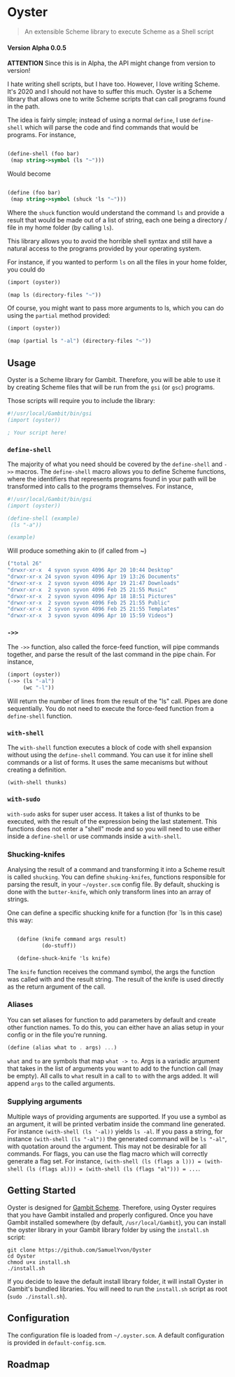 # Oyster

> An extensible Scheme library to execute Scheme as a Shell script

#### Version Alpha 0.0.5

__ATTENTION__ Since this is in Alpha, the API might change from version to version!

I hate writing shell scripts, but I have too. However, I love writing Scheme. It's 2020 and I should not have to suffer this much. Oyster is a Scheme library that allows one to write Scheme scripts that can call programs found in the path.

The idea is fairly simple; instead of using a normal `define`, I use `define-shell` which will parse the code and find commands that would be programs. For instance,

```Scheme

(define-shell (foo bar)
 (map string->symbol (ls "~")))

```

Would become


```Scheme

(define (foo bar)
 (map string->symbol (shuck 'ls "~")))

```

Where the `shuck` function would understand the command `ls` and provide a result that would be made out of a list of string, each one being a directory / file in my home folder (by calling `ls`).

This library allows you to avoid the horrible shell syntax and still have a natural access to the programs provided by your operating system.

For instance, if you wanted to perform `ls` on all the files in your home folder, you could do

```Scheme
(import (oyster))

(map ls (directory-files "~"))
```

Of course, you might want to pass more arguments to ls, which you can do using the `partial` method provided:

```Scheme
(import (oyster))

(map (partial ls "-al") (directory-files "~"))
```

## Usage

Oyster is a Scheme library for Gambit. Therefore, you will be able to use it by creating Scheme files that will be run from the `gsi` (or `gsc`) programs.

Those scripts will require you to include the library:

```Scheme
#!/usr/local/Gambit/bin/gsi
(import (oyster))

; Your script here!
```


### `define-shell`

The majority of what you need should be covered by the `define-shell` and `->>` macros. The `define-shell` macro allows you to define Scheme functions, where the identifiers that represents programs found in your path will be transformed into calls to the programs themselves. For instance,

```Scheme
#!/usr/local/Gambit/bin/gsi
(import (oyster))

(define-shell (example)
 (ls "-a"))

(example)
```
Will produce something akin to (if called from ~)

```Scheme
("total 26"
"drwxr-xr-x  4 syvon syvon 4096 Apr 20 10:44 Desktop"
"drwxr-xr-x 24 syvon syvon 4096 Apr 19 13:26 Documents"
"drwxr-xr-x  2 syvon syvon 4096 Apr 19 21:47 Downloads"
"drwxr-xr-x  2 syvon syvon 4096 Feb 25 21:55 Music"
"drwxr-xr-x  2 syvon syvon 4096 Apr 18 18:51 Pictures"
"drwxr-xr-x  2 syvon syvon 4096 Feb 25 21:55 Public"
"drwxr-xr-x  2 syvon syvon 4096 Feb 25 21:55 Templates"
"drwxr-xr-x  3 syvon syvon 4096 Apr 10 15:59 Videos")
```

### `->>`

The `->>` function, also called the force-feed function, will pipe commands together, and parse the result of the last command in the pipe chain. For instance,

```Scheme
(import (oyster))
(->> (ls "-al")
     (wc "-l"))
```

Will return the number of lines from the result of the "ls" call. Pipes are done sequentially. You do not need to execute the force-feed function from a `define-shell` function.

### `with-shell`

The `with-shell` function executes a block of code with shell expansion without using the `define-shell` command. You can use it for inline shell commands or a list of forms. It uses the same mecanisms but without creating a definition.

`(with-shell thunks)`

### `with-sudo`

`with-sudo` asks for super user access. It takes a list of thunks to be executed, with the result of the expression being the last statement. This functions does not enter
a "shell" mode and so you will need to use either inside a `define-shell` or use commands inside a `with-shell`.

### Shucking-knifes

Analysing the result of a command and transforming it into a Scheme result is called `shucking`. You can define `shuking-knifes`, functions responsible for parsing the result, in your `~/oyster.scm` config file. By default, shucking is done with the `butter-knife`, which only transform lines into an array of strings.

One can define a specific shucking knife  for a function (for `ls in this case) this way:

```Scheme

   (define (knife command args result)
           (do-stuff))

   (define-shuck-knife 'ls knife)
```

The `knife` function receives the command symbol, the args the function was called with and the result string. The result of the knife is used directly as the return argument of the call.


### Aliases

You can set aliases for function to add parameters by default and create other function names. To do this, you can either have an alias setup in your config or in the file you're running.

```Scheme
(define (alias what to . args) ...)
```

`what` and `to` are symbols that map `what -> to`. Args is a variadic argument that takes in the list of arguments you want to add to the function call (may be empty). All calls to `what` result in a call to `to` with the args added. It will append `args` to the called arguments.

### Supplying arguments

Multiple ways of providing arguments are supported. If you use a symbol as an argument, it will be printed verbatim inside the command line generated. For instance `(with-shell (ls '-al))` yields `ls -al`. If you pass a string, for instance `(with-shell (ls "-al"))` the generated command will be `ls "-al"`, with quotation around the argument. This may not be desirable for all commands. For flags, you can use the flag macro which will correctly generate a flag set. For instance, `(with-shell (ls (flags a l))) = (with-shell (ls (flags al))) = (with-shell (ls (flags "al"))) = ...`.

## Getting Started

Oyster is designed for [Gambit Scheme](https://github.com/gambit/gambit). Therefore, using Oyster
requires that you have Gambit installed and properly configured. Once you have Gambit installed somewhere (by default, `/usr/local/Gambit`), you can install the oyster library in your Gambit library folder by using the `install.sh` script:

```Shell
git clone https://github.com/SamuelYvon/Oyster
cd Oyster
chmod u+x install.sh
./install.sh
```

If you decide to leave the default install library folder, it will install Oyster in Gambit's bundled libraries. You will need to run the `install.sh` script as root (`sudo ./install.sh`).

## Configuration

The configuration file is loaded from `~/.oyster.scm`. A default configuration is provided in `default-config.scm`.

## Roadmap

